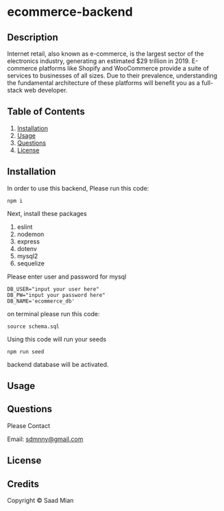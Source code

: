 # ecommerce-backend

## Description
Internet retail, also known as e-commerce, is the largest sector of the electronics industry, generating an estimated $29 trillion in 2019. E-commerce platforms like Shopify and WooCommerce provide a suite of services to businesses of all sizes. Due to their prevalence, understanding the fundamental architecture of these platforms will benefit you as a full-stack web developer.

## Table of Contents

1. [Installation](#installation)
2. [Usage](#usage)
3. [Questions](#questions)
4. [License](#license)

## Installation

In order to use this backend, Please run this code:

```
npm i
```

Next, install these packages 

1. eslint
2. nodemon
3. express
4. dotenv
5. mysql2
6. sequelize

Please enter user and password for mysql 

```
DB_USER="input your user here"
DB_PW="input your password here"
DB_NAME='ecommerce_db'

```

on terminal please run this code:

```
source schema.sql
```

Using this code will run your seeds

```
npm run seed
```

backend database will be activated. 

## Usage


## Questions

Please Contact 

Email: sdmnny@gmail.com

## License


## Credits

Copyright © Saad Mian 